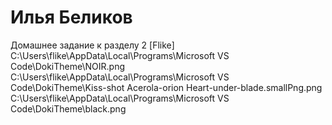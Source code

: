 # Илья Беликов
Домашнее задание к разделу 2 [Flike]
C:\Users\flike\AppData\Local\Programs\Microsoft VS Code\DokiTheme\NOIR.png
C:\Users\flike\AppData\Local\Programs\Microsoft VS Code\DokiTheme\Kiss-shot Acerola-orion Heart-under-blade.smallPng.png
C:\Users\flike\AppData\Local\Programs\Microsoft VS Code\DokiTheme\black.png